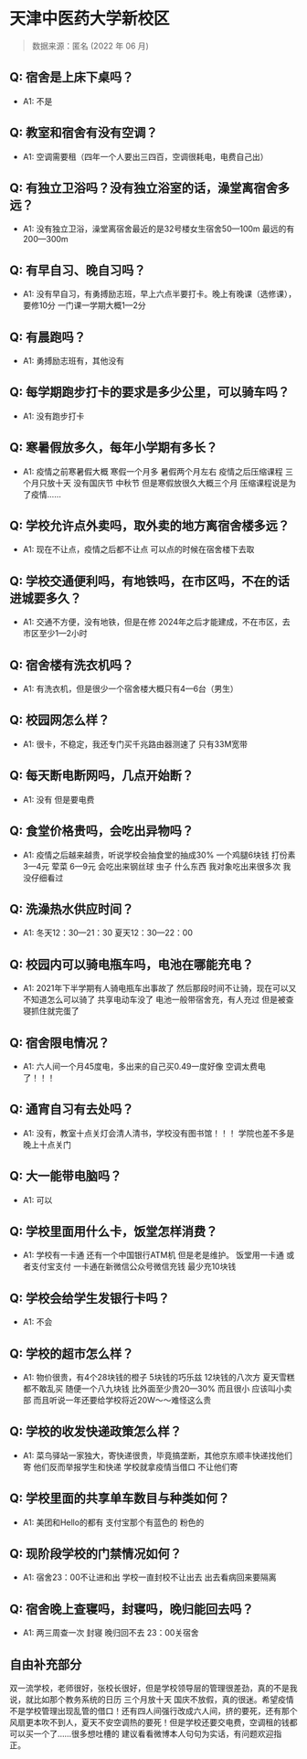 # 天津中医药大学新校区

> 数据来源：匿名 (2022 年 06 月)

## Q: 宿舍是上床下桌吗？

- A1: 不是

## Q: 教室和宿舍有没有空调？

- A1: 空调需要租（四年一个人要出三四百，空调很耗电，电费自己出）

## Q: 有独立卫浴吗？没有独立浴室的话，澡堂离宿舍多远？

- A1: 没有独立卫浴，澡堂离宿舍最近的是32号楼女生宿舍50—100m 最远的有200—300m

## Q: 有早自习、晚自习吗？

- A1: 没有早自习，有勇搏励志班，早上六点半要打卡。晚上有晚课（选修课），要修10分 一门课一学期大概1—2分

## Q: 有晨跑吗？

- A1: 勇搏励志班有，其他没有

## Q: 每学期跑步打卡的要求是多少公里，可以骑车吗？

- A1: 没有跑步打卡

## Q: 寒暑假放多久，每年小学期有多长？

- A1: 疫情之前寒暑假大概 寒假一个月多 暑假两个月左右 疫情之后压缩课程 三个月只放十天 没有国庆节 中秋节 但是寒假放很久大概三个月 压缩课程说是为了疫情……

## Q: 学校允许点外卖吗，取外卖的地方离宿舍楼多远？

- A1: 现在不让点，疫情之后都不让点 可以点的时候在宿舍楼下去取

## Q: 学校交通便利吗，有地铁吗，在市区吗，不在的话进城要多久？

- A1: 交通不方便，没有地铁，但是在修 2024年之后才能建成，不在市区，去市区至少1—2小时

## Q: 宿舍楼有洗衣机吗？

- A1: 有洗衣机，但是很少一个宿舍楼大概只有4—6台（男生）

## Q: 校园网怎么样？

- A1: 很卡，不稳定，我还专门买千兆路由器测速了 只有33M宽带

## Q: 每天断电断网吗，几点开始断？

- A1: 没有 但是要电费

## Q: 食堂价格贵吗，会吃出异物吗？

- A1: 疫情之后越来越贵，听说学校会抽食堂的抽成30% 一个鸡腿6块钱 打份素3—4元 荤菜 6—9元 会吃出来钢丝球 虫子 什么东西 我对象吃出来很多次 我没仔细看过

## Q: 洗澡热水供应时间？

- A1: 冬天12：30—21：30 夏天12：30—22：00

## Q: 校园内可以骑电瓶车吗，电池在哪能充电？

- A1: 2021年下半学期有人骑电瓶车出事故了 然后那段时间不让骑，现在可以又不知道怎么可以骑了  共享电动车没了   电池一般带宿舍充，有人充过     但是被查寝抓住就完蛋了

## Q: 宿舍限电情况？

- A1: 六人间一个月45度电，多出来的自己买0.49一度好像  空调太费电了！！！

## Q: 通宵自习有去处吗？

- A1: 没有，教室十点关灯会清人清书，学校没有图书馆！！！ 学院也差不多是晚上十点关门

## Q: 大一能带电脑吗？

- A1: 可以

## Q: 学校里面用什么卡，饭堂怎样消费？

- A1: 学校有一卡通 还有一个中国银行ATM机 但是老是维护。 饭堂用一卡通 或者支付宝支付 一卡通在新微信公众号微信充钱 最少充10块钱

## Q: 学校会给学生发银行卡吗？

- A1: 不会

## Q: 学校的超市怎么样？

- A1: 物价很贵，有4个28块钱的橙子 5块钱的巧乐兹 12块钱的八次方 夏天雪糕都不敢乱买 随便一个八九块钱 比外面至少贵20—30% 而且很小 应该叫小卖部 而且听说一年还要给学校将近20W～～难怪这么贵

## Q: 学校的收发快递政策怎么样？

- A1: 菜鸟驿站一家独大，寄快递很贵，毕竟搞垄断，其他京东顺丰快递找他们寄 他们反而举报学生和快递 学校就拿疫情当借口 不让他们寄

## Q: 学校里面的共享单车数目与种类如何？

- A1: 美团和Hello的都有 支付宝那个有蓝色的 粉色的

## Q: 现阶段学校的门禁情况如何？

- A1: 宿舍23：00不让进和出    学校一直封校不让出去 出去看病回来要隔离

## Q: 宿舍晚上查寝吗，封寝吗，晚归能回去吗？

- A1: 两三周查一次 封寝 晚归回不去 23：00关宿舍

## 自由补充部分

双一流学校，老师很好，张校长很好，但是学校领导层的管理很差劲，真的不是我说，就比如那个教务系统的日历 三个月放十天 国庆不放假，真的很迷。希望疫情不是学校管理出现乱管的借口！还有四人间强行改成六人间，挤的要死，还有那个风扇更本吹不到人，夏天不安空调热的要死！但是学校还要交电费，空调租的钱都可以买一个了……很多想吐槽的 建议看看微博本人句句为实话，有问题欢迎指正。